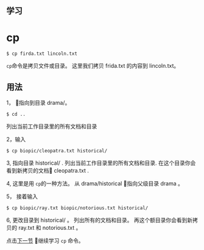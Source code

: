 学习
---
# cp 

```
$ cp firda.txt lincoln.txt
```
``cp``命令是拷贝文件或目录。 这里我们拷贝 frida.txt 的内容到 lincoln.txt。

用法
---
  1， 指向到目录 drama/。
  ```
  $ cd ..
  ```
  列出当前工作目录里的所有文档和目录

  2，输入
  ```
  $ cp biopic/cleopatra.txt historical/
  ```

  3, 指向目录 historical/ .
  列出当前工作目录里的所有文档和目录. 在这个目录你会看到新拷贝的文档 cleopatra.txt .

  4, 这里是用 ``cp``的一种方法。
  从 drama/historical 指向父级目录 drama 。

  5， 接着输入
  ```
  $ cp biopic/ray.txt biopic/notorious.txt historical/
  ```

  6, 更改目录到 historical/ 。
  列出所有的文档和目录。 再这个额目录你会看到新拷贝的 ray.txt 和 notorious.txt 。

  点击[下一节](cp2.md) 继续学习 ``cp`` 命令。